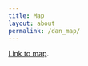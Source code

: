```yaml
---
title: Map
layout: about
permalink: /dan_map/
---
```


[Link to map](http://adalouisehuxtable.herokuapp.com/).
